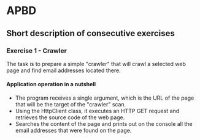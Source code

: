 # APBD

## Short description of consecutive exercises

### Exercise 1 - Crawler
The task is to prepare a simple "crawler" that will crawl a selected web page and find email addresses located there.

#### Application operation in a nutshell
- The program receives a single argument, which is the URL of the page that will be the target of the "crawler" scan.
- Using the HttpClient class, it executes an HTTP GET request and retrieves the source code of the web page.
- Searches the content of the page and prints out on the console all the email addresses that were found on the page.
